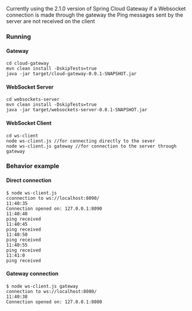 Currently using the 2.1.0 version of Spring Cloud Gateway if a Websocket connection is made through the gateway the Ping messages sent by the server are not received on the client

### Running

#### Gateway

```
cd cloud-gateway
mvn clean install -DskipTests=true
java -jar target/cloud-gateway-0.0.1-SNAPSHOT.jar
```

#### WebSocket Server


```
cd websockets-server
mvn clean install -DskipTests=true
java -jar target/websockets-server-0.0.1-SNAPSHOT.jar
```

#### WebSocket Client

```
cd ws-client
node ws-client.js //for connecting directly to the sever
node ws-client.js gateway //for connection to the server through gateway
```

### Behavior example

#### Direct connection
```
$ node ws-client.js
cconnection to ws://localhost:8090/
11:40:35
Connection opened on: 127.0.0.1:8090
11:40:40
ping received
11:40:45
ping received
11:40:50
ping received
11:40:55
ping received
11:41:0
ping received
```

#### Gateway connection

```
$ node ws-client.js gateway
connection to ws://localhost:8080/
11:40:38
Connection opened on: 127.0.0.1:8080
```
